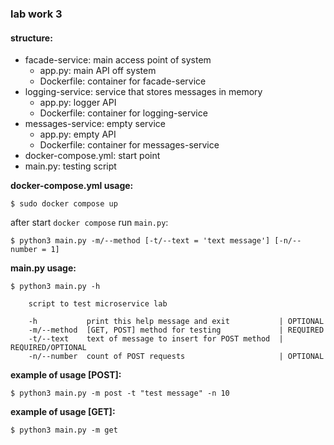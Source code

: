### lab work 3

#### structure:
* facade-service: main access point of system
  * app.py: main API off system
  * Dockerfile: container for facade-service
* logging-service: service that stores messages in memory
  * app.py: logger API
  * Dockerfile: container for logging-service
* messages-service: empty service
  * app.py: empty API
  * Dockerfile: container for messages-service
* docker-compose.yml: start point
* main.py: testing script

**docker-compose.yml usage:**
```shell
$ sudo docker compose up
```

after start `docker compose` run `main.py`:
```shell
$ python3 main.py -m/--method [-t/--text = 'text message'] [-n/--number = 1]
```

**main.py usage:**
```text
$ python3 main.py -h

    script to test microservice lab
    
    -h           print this help message and exit           | OPTIONAL
    -m/--method  [GET, POST] method for testing             | REQUIRED
    -t/--text    text of message to insert for POST method  | REQUIRED/OPTIONAL
    -n/--number  count of POST requests                     | OPTIONAL
```

**example of usage [POST]:**
```shell
$ python3 main.py -m post -t "test message" -n 10
```
**example of usage [GET]:**
```shell
$ python3 main.py -m get
```